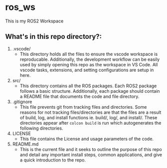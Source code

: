 # ros_ws
This is my ROS2 Workspace

## What's in this repo directory?:
1. .vscode/
    - This directory holds all the files to ensure the vscode workspace is reproducable. Additionally, the development workflow can be easily used by simply opening this repo as the workspace in VS Code. All vscode tasks, extensions, and setting configurations are setup in here.
2. src/
    - This directory contains all the ROS packages. Each ROS2 package follows a basic structure. Additionally, each package should contain a README file that documents the code and file directory.
3. .gitignore
    - This file prevents git from tracking files and directories. Some reasons for not tracking files/directories are that the files are a result of build, log, and install functions ie. build/, log/, and install/. These directories appear after `colcon build` is run which autogenerates the following directories.
4. LICENSE
    - This file contains the License and usage parameters of the code.
5. README.md
    - This is the current file and it seeks to outline the purpose of this repo and detail any important install steps, common applications, and give a quick introduction to the repo. 